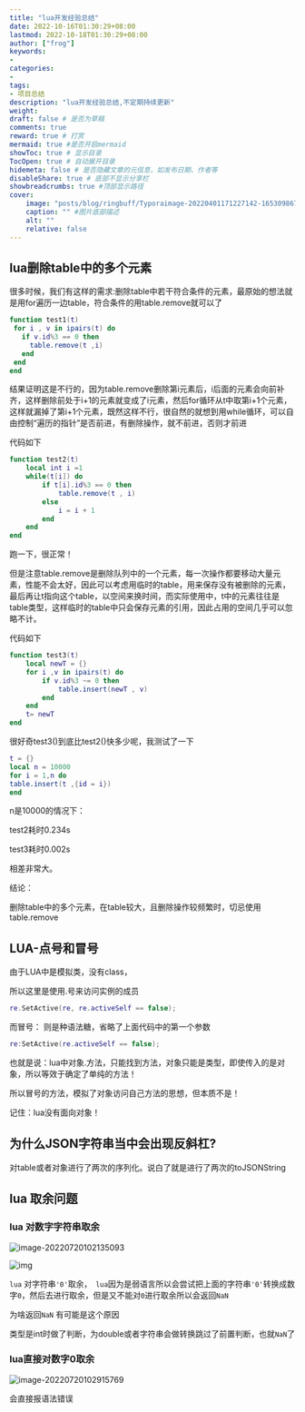 ```yaml
---
title: "lua开发经验总结"
date: 2022-10-16T01:30:29+08:00
lastmod: 2022-10-18T01:30:29+08:00
author: ["frog"]
keywords:
-
categories:
- 
tags:
- 项目总结
description: "lua开发经验总结,不定期持续更新"
weight:
draft: false # 是否为草稿
comments: true
reward: true # 打赏
mermaid: true #是否开启mermaid
showToc: true # 显示目录
TocOpen: true # 自动展开目录
hidemeta: false # 是否隐藏文章的元信息，如发布日期、作者等
disableShare: true # 底部不显示分享栏
showbreadcrumbs: true #顶部显示路径
cover:
    image: "posts/blog/ringbuff/Typoraimage-20220401171227142-16530986713592.png" #图片路径例如：posts/tech/123/123.png
    caption: "" #图片底部描述
    alt: ""
    relative: false
---
```




## lua删除table中的多个元素

很多时候，我们有这样的需求:删除table中若干符合条件的元素，最原始的想法就是用for遍历一边table，符合条件的用table.remove就可以了

```lua
function test1(t)
 for i , v in ipairs(t) do
   if v.id%3 == 0 then
     table.remove(t ,i)
   end
 end
end
```

结果证明这是不行的，因为table.remove删除第i元素后，i后面的元素会向前补齐，这样删除前处于i+1的元素就变成了i元素，然后for循环从t中取第i+1个元素，这样就漏掉了第i+1个元素，既然这样不行，很自然的就想到用while循环，可以自由控制“遍历的指针”是否前进，有删除操作，就不前进，否则才前进

代码如下



```lua
function test2(t)
	local int i =1
	while(t[i]) do
		if t[i].id%3 == 0 then
			table.remove(t , i)
		else
			i = i + 1
		end
	end
end
```

跑一下，很正常！

但是注意table.remove是删除队列中的一个元素，每一次操作都要移动大量元素，性能不会太好，因此可以考虑用临时的table，用来保存没有被删除的元素，最后再让t指向这个table，以空间来换时间，而实际使用中，t中的元素往往是table类型，这样临时的table中只会保存元素的引用，因此占用的空间几乎可以忽略不计。

代码如下

```lua
function test3(t)
	local newT = {}
	for i ,v in ipairs(t) do
		if v.id%3 ~= 0 then
			table.insert(newT , v)
		end
	end
	t= newT
end
```

很好奇test3()到底比test2()快多少呢，我测试了一下

```lua
t = {}
local n = 10000
for i = 1,n do
table.insert(t ,{id = i})
end
```

n是10000的情况下：

test2耗时0.234s

test3耗时0.002s

相差非常大。

结论：

删除table中的多个元素，在table较大，且删除操作较频繁时，切忌使用table.remove

## LUA-点号和冒号

由于LUA中是模拟类，没有class，

所以这里是使用.号来访问实例的成员

```lua
re.SetActive(re, re.activeSelf == false);
```

而冒号： 则是种语法糖，省略了上面代码中的第一个参数

```lua
re:SetActive(re.activeSelf == false);
```

也就是说：lua中对象.方法，只能找到方法，对象只能是类型，即使传入的是对象，所以等效于确定了单纯的方法！

所以冒号的方法，模拟了对象访问自己方法的思想，但本质不是！

记住：lua没有面向对象！

## 为什么JSON字符串当中会出现反斜杠?

对table或者对象进行了两次的序列化。说白了就是进行了两次的toJSONString

## lua 取余问题

### lua 对数字字符串取余

![image-20220720102135093](image/lua要注意的点.assets/image-20220720102135093.png)



![img](image/lua要注意的点.assets/8212-970012531cb9c8c42124b8ecc599593b.png)

`lua` 对字符串`'0'`取余，` lua`因为是弱语言所以会尝试把上面的字符串`'0'`转换成数字`0`，然后去进行取余，但是又不能对`0`进行取余所以会返回`NaN`

为啥返回`NaN` 有可能是这个原因

类型是int时做了判断，为double或者字符串会做转换跳过了前置判断，也就`NaN`了

### lua直接对数字0取余

![image-20220720102915769](image/lua要注意的点.assets/image-20220720102915769.png)

会直接报语法错误









